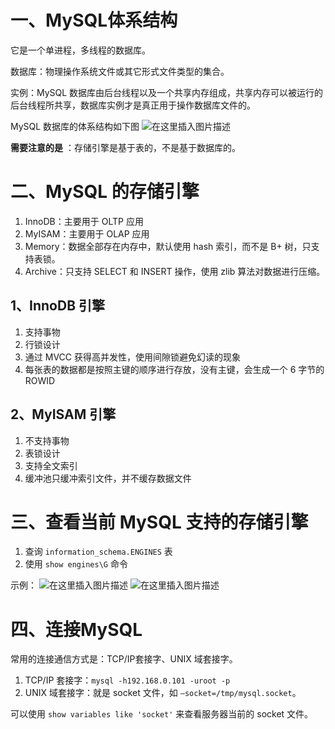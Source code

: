 # 一、MySQL体系结构

它是一个单进程，多线程的数据库。

数据库：物理操作系统文件或其它形式文件类型的集合。

实例：MySQL 数据库由后台线程以及一个共享内存组成，共享内存可以被运行的后台线程所共享，数据库实例才是真正用于操作数据库文件的。

MySQL 数据库的体系结构如下图
![在这里插入图片描述](https://img2020.cnblogs.com/blog/883454/202111/883454-20211126095556970-1263390309.png)

**需要注意的是** ：存储引擎是基于表的，不是基于数据库的。

# 二、MySQL 的存储引擎

1. InnoDB：主要用于 OLTP 应用
2. MyISAM：主要用于 OLAP 应用
3. Memory：数据全部存在内存中，默认使用 hash 索引，而不是 B+ 树，只支持表锁。
4. Archive：只支持 SELECT 和 INSERT 操作，使用 zlib 算法对数据进行压缩。


## 1、InnoDB 引擎

1. 支持事物
2. 行锁设计
3. 通过 MVCC 获得高并发性，使用间隙锁避免幻读的现象
4. 每张表的数据都是按照主键的顺序进行存放，没有主键，会生成一个 6 字节的 ROWID


## 2、MyISAM 引擎

1. 不支持事物
2. 表锁设计
3. 支持全文索引
4. 缓冲池只缓冲索引文件，并不缓存数据文件


# 三、查看当前 MySQL 支持的存储引擎

1. 查询 `information_schema.ENGINES` 表
2. 使用 `show engines\G` 命令

示例：
![在这里插入图片描述](https://img2020.cnblogs.com/blog/883454/202111/883454-20211126095557087-452021514.png)
![在这里插入图片描述](https://img2020.cnblogs.com/blog/883454/202111/883454-20211126095557633-469654019.png)


# 四、连接MySQL

常用的连接通信方式是：TCP/IP套接字、UNIX 域套接字。
1. TCP/IP 套接字：`mysql -h192.168.0.101 -uroot -p`
2. UNIX 域套接字：就是 socket 文件，如 `—socket=/tmp/mysql.socket`。

可以使用 `show variables like 'socket'` 来查看服务器当前的 socket 文件。
